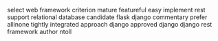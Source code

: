 select web framework criterion mature featureful easy implement rest support relational database candidate flask django commentary prefer allinone tightly integrated approach django approved django django rest framework author ntoll